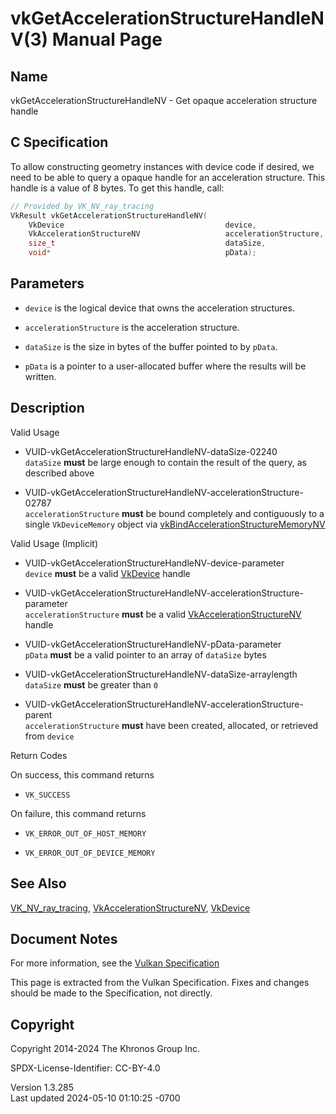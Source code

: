 # vkGetAccelerationStructureHandleNV(3) Manual Page

## Name

vkGetAccelerationStructureHandleNV - Get opaque acceleration structure
handle



## <a href="#_c_specification" class="anchor"></a>C Specification

To allow constructing geometry instances with device code if desired, we
need to be able to query a opaque handle for an acceleration structure.
This handle is a value of 8 bytes. To get this handle, call:

``` c
// Provided by VK_NV_ray_tracing
VkResult vkGetAccelerationStructureHandleNV(
    VkDevice                                    device,
    VkAccelerationStructureNV                   accelerationStructure,
    size_t                                      dataSize,
    void*                                       pData);
```

## <a href="#_parameters" class="anchor"></a>Parameters

- `device` is the logical device that owns the acceleration structures.

- `accelerationStructure` is the acceleration structure.

- `dataSize` is the size in bytes of the buffer pointed to by `pData`.

- `pData` is a pointer to a user-allocated buffer where the results will
  be written.

## <a href="#_description" class="anchor"></a>Description

Valid Usage

- <a href="#VUID-vkGetAccelerationStructureHandleNV-dataSize-02240"
  id="VUID-vkGetAccelerationStructureHandleNV-dataSize-02240"></a>
  VUID-vkGetAccelerationStructureHandleNV-dataSize-02240  
  `dataSize` **must** be large enough to contain the result of the
  query, as described above

- <a
  href="#VUID-vkGetAccelerationStructureHandleNV-accelerationStructure-02787"
  id="VUID-vkGetAccelerationStructureHandleNV-accelerationStructure-02787"></a>
  VUID-vkGetAccelerationStructureHandleNV-accelerationStructure-02787  
  `accelerationStructure` **must** be bound completely and contiguously
  to a single `VkDeviceMemory` object via
  [vkBindAccelerationStructureMemoryNV](https://registry.khronos.org/vulkan/specs/1.3-extensions/man/html/vkBindAccelerationStructureMemoryNV.html)

Valid Usage (Implicit)

- <a href="#VUID-vkGetAccelerationStructureHandleNV-device-parameter"
  id="VUID-vkGetAccelerationStructureHandleNV-device-parameter"></a>
  VUID-vkGetAccelerationStructureHandleNV-device-parameter  
  `device` **must** be a valid [VkDevice](https://registry.khronos.org/vulkan/specs/1.3-extensions/man/html/VkDevice.html) handle

- <a
  href="#VUID-vkGetAccelerationStructureHandleNV-accelerationStructure-parameter"
  id="VUID-vkGetAccelerationStructureHandleNV-accelerationStructure-parameter"></a>
  VUID-vkGetAccelerationStructureHandleNV-accelerationStructure-parameter  
  `accelerationStructure` **must** be a valid
  [VkAccelerationStructureNV](https://registry.khronos.org/vulkan/specs/1.3-extensions/man/html/VkAccelerationStructureNV.html) handle

- <a href="#VUID-vkGetAccelerationStructureHandleNV-pData-parameter"
  id="VUID-vkGetAccelerationStructureHandleNV-pData-parameter"></a>
  VUID-vkGetAccelerationStructureHandleNV-pData-parameter  
  `pData` **must** be a valid pointer to an array of `dataSize` bytes

- <a href="#VUID-vkGetAccelerationStructureHandleNV-dataSize-arraylength"
  id="VUID-vkGetAccelerationStructureHandleNV-dataSize-arraylength"></a>
  VUID-vkGetAccelerationStructureHandleNV-dataSize-arraylength  
  `dataSize` **must** be greater than `0`

- <a
  href="#VUID-vkGetAccelerationStructureHandleNV-accelerationStructure-parent"
  id="VUID-vkGetAccelerationStructureHandleNV-accelerationStructure-parent"></a>
  VUID-vkGetAccelerationStructureHandleNV-accelerationStructure-parent  
  `accelerationStructure` **must** have been created, allocated, or
  retrieved from `device`

Return Codes

On success, this command returns  
- `VK_SUCCESS`

On failure, this command returns  
- `VK_ERROR_OUT_OF_HOST_MEMORY`

- `VK_ERROR_OUT_OF_DEVICE_MEMORY`

## <a href="#_see_also" class="anchor"></a>See Also

[VK_NV_ray_tracing](https://registry.khronos.org/vulkan/specs/1.3-extensions/man/html/VK_NV_ray_tracing.html),
[VkAccelerationStructureNV](https://registry.khronos.org/vulkan/specs/1.3-extensions/man/html/VkAccelerationStructureNV.html),
[VkDevice](https://registry.khronos.org/vulkan/specs/1.3-extensions/man/html/VkDevice.html)

## <a href="#_document_notes" class="anchor"></a>Document Notes

For more information, see the <a
href="https://registry.khronos.org/vulkan/specs/1.3-extensions/html/vkspec.html#vkGetAccelerationStructureHandleNV"
target="_blank" rel="noopener">Vulkan Specification</a>

This page is extracted from the Vulkan Specification. Fixes and changes
should be made to the Specification, not directly.

## <a href="#_copyright" class="anchor"></a>Copyright

Copyright 2014-2024 The Khronos Group Inc.

SPDX-License-Identifier: CC-BY-4.0

Version 1.3.285  
Last updated 2024-05-10 01:10:25 -0700
